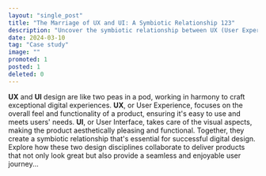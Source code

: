 ```yaml
---
layout: "single_post"
title: "The Marriage of UX and UI: A Symbiotic Relationship 123"
description: "Uncover the symbiotic relationship between UX (User Experience) and UI (User Interface) design and how they work in harmony to create exceptional digital experiences. 123213"
date: 2024-03-10
tag: "Case study"
image: ""
promoted: 1
posted: 1
deleted: 0
---
```


<p style="text-align: left;">
<strong>UX</strong> and <strong>UI</strong> design are like two peas in a pod, working in harmony to craft exceptional digital experiences. <strong>UX</strong>, or User Experience, focuses on the overall feel and functionality of a product, ensuring it's easy to use and meets users' needs. <strong>UI</strong>, or User Interface, takes care of the visual aspects, making the product aesthetically pleasing and functional. Together, they create a symbiotic relationship that's essential for successful digital design. Explore how these two design disciplines collaborate to deliver products that not only look great but also provide a seamless and enjoyable user journey...
</p>